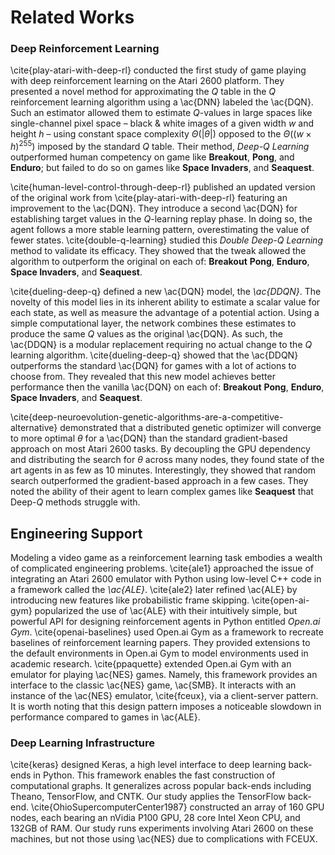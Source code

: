 # Related Works

### Deep Reinforcement Learning

\cite{play-atari-with-deep-rl} conducted the first study of game playing with
deep reinforcement learning on the Atari 2600 platform. They presented a
novel method for approximating the $Q$ table in the $Q$ reinforcement
learning algorithm using a \ac{DNN} labeled the \ac{DQN}. Such an estimator
allowed them to estimate $Q$-values in large spaces like single-channel pixel
space – black & white images of a given width $w$ and height $h$ – using
constant space complexity $\Theta(|\theta|)$ opposed to the
$\Theta((w \times h)^{255})$ imposed by the standard $Q$ table. Their method,
_Deep-Q Learning_ outperformed human competency on game like **Breakout**,
**Pong**, and **Enduro**; but failed to do so on games like
**Space Invaders**, and **Seaquest**.

\cite{human-level-control-through-deep-rl} published an updated version of
the original work from \cite{play-atari-with-deep-rl} featuring an
improvement to the \ac{DQN}. They introduce a second \ac{DQN} for
establishing target values in the $Q$-learning replay phase. In doing so, the
agent follows a more stable learning pattern, overestimating the value of
fewer states. \cite{double-q-learning} studied this _Double Deep-$Q$ Learning_
method to validate its efficacy. They showed that the tweak allowed the
algorithm to outperform the original on each of: **Breakout** **Pong**,
**Enduro**, **Space Invaders**, and **Seaquest**.

\cite{dueling-deep-q} defined a new \ac{DQN} model, the _\ac{DDQN}_. The
novelty of this model lies in its inherent ability to estimate a scalar value
for each state, as well as measure the advantage of a potential action. Using
a simple computational layer, the network combines these estimates to produce
the same $Q$ values as the original \ac{DQN}. As such, the \ac{DDQN} is a
modular replacement requiring no actual change to the $Q$ learning algorithm.
\cite{dueling-deep-q} showed that the \ac{DDQN} outperforms the standard
\ac{DQN} for games with a lot of actions to choose from. They revealed
that this new model achieves better performance then the vanilla \ac{DQN} on
each of: **Breakout** **Pong**, **Enduro**, **Space Invaders**, and
**Seaquest**.

\cite{deep-neuroevolution-genetic-algorithms-are-a-competitive-alternative}
demonstrated that a distributed genetic optimizer will converge to more
optimal $\theta$ for a \ac{DQN} than the standard gradient-based approach on
most Atari 2600 tasks. By decoupling the GPU dependency and distributing the
search for $\theta$ across many nodes, they found state of the art agents in
as few as $10$ minutes. Interestingly, they showed that random search
outperformed the gradient-based approach in a few cases. They noted the
ability of their agent to learn complex games like **Seaquest** that Deep-$Q$
methods struggle with.

## Engineering Support

Modeling a video game as a reinforcement learning task embodies a wealth of
complicated engineering problems. \cite{ale1} approached the issue of
integrating an Atari 2600 emulator with Python using low-level C++ code in a
framework called the _\ac{ALE}_. \cite{ale2} later refined \ac{ALE} by
introducing new features like probabilistic frame skipping.
\cite{open-ai-gym} popularized the use of \ac{ALE} with their intuitively
simple, but powerful API for designing reinforcement agents in Python entitled
_Open.ai Gym_. \cite{openai-baselines} used Open.ai Gym as a framework to
recreate baselines of reinforcement learning papers. They provided extensions
to the default environments in Open.ai Gym to model environments used in
academic research. \cite{ppaquette} extended Open.ai Gym with an emulator for
playing \ac{NES} games. Namely, this framework provides an interface to the
classic \ac{NES} game, \ac{SMB}. It interacts with an instance of the
\ac{NES} emulator, \cite{fceux}, via a client-server pattern. It is worth
noting that this design pattern imposes a noticeable slowdown in performance
compared to games in \ac{ALE}.

### Deep Learning Infrastructure

\cite{keras} designed Keras, a high level interface to deep learning
back-ends in Python. This framework enables the fast construction of
computational graphs. It generalizes across popular back-ends including
Theano, TensorFlow, and CNTK. Our study applies the TensorFlow back-end.
\cite{OhioSupercomputerCenter1987} constructed an array of $160$ GPU nodes,
each bearing an nVidia P100 GPU, 28 core Intel Xeon CPU, and 132GB of RAM.
Our study runs experiments involving Atari 2600 on these machines, but not
those using \ac{NES} due to complications with FCEUX.
